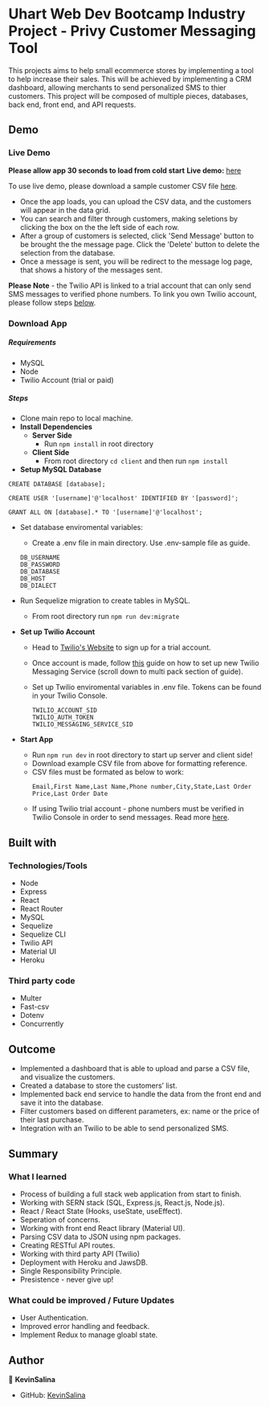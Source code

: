 # Uhart Web Dev Bootcamp Industry Project - Privy Customer Messaging Tool

This projects aims to help small ecommerce stores by implementing a tool to help increase their sales. This will be achieved by implementing a CRM dashboard, allowing merchants to send personalized SMS to thier customers. This project will be composed of multiple pieces, databases, back end, front end, and API requests. 

## Demo

### Live Demo

**Please allow app 30 seconds to load from cold start**
**Live demo:** [here](https://privy-kevinsalina.herokuapp.com/) 

To use live demo, please download a sample customer CSV file <a href="/resources/static/assets/mocks/CSV-customers - Sheet1.csv" download>here</a>.

* Once the app loads, you can upload the CSV data, and the customers will appear in the data grid.
* You can search and filter through customers, making seletions by clicking the box on the the left side of each row.
* After a group of customers is selected, click 'Send Message' button to be brought the the message page. Click the 'Delete' button to delete the selection from the database.
* Once a message is sent, you will be redirect to the message log page, that shows a history of the messages sent.

**Please Note** - the Twilio API is linked to a trial account that can only send SMS messages to verified phone numbers. To link you own Twilio account, please follow steps [below](###download-app).

### Download App

##### Requirements
* MySQL
* Node
* Twilio Account (trial or paid)


##### Steps
* Clone main repo to local machine.
* **Install Dependencies**
    * **Server Side**
        * Run `npm install` in root directory
    * **Client Side**
        * From root directory `cd client` and then run `npm install`
* **Setup MySQL Database**
```
CREATE DATABASE [database];

CREATE USER '[username]'@'localhost' IDENTIFIED BY '[password]';

GRANT ALL ON [database].* TO '[username]'@'localhost';

```
* Set database enviromental variables:
    * Create a .env file in main directory. Use .env-sample file as guide.
    ```
    DB_USERNAME
    DB_PASSWORD
    DB_DATABASE
    DB_HOST
    DB_DIALECT  
    ```

* Run Sequelize migration to create tables in MySQL.
    * From root directory run `npm run dev:migrate`

* **Set up Twilio Account**
    * Head to [Twilio's Website](https://www.twilio.com/try-twilio) to sign up for a trial account.
    * Once account is made, follow [this](https://www.twilio.com/blog/send-bulk-sms-twilio-node-js-html) guide on how to set up new Twilio Messaging Service (scroll down to multi pack section of guide).
    * Set up Twilio enviromental variables in .env file. Tokens can be found in your Twilio Console.

        ```
        TWILIO_ACCOUNT_SID
        TWILIO_AUTH_TOKEN
        TWILIO_MESSAGING_SERVICE_SID
        ``` 

* **Start App**
    * Run `npm run dev` in root directory to start up server and client side!
    * Download example CSV file from above for formatting reference.
    * CSV files must be formated as below to work:
        ```
        Email,First Name,Last Name,Phone number,City,State,Last Order Price,Last Order Date
        ```
    * If using Twilio trial account - phone numbers must be verified in Twilio Console in order to send messages. Read more [here](https://www.twilio.com/docs/usage/tutorials/how-to-use-your-free-trial-account).
## Built with

### Technologies/Tools

* Node
* Express
* React
* React Router
* MySQL
* Sequelize
* Sequelize CLI
* Twilio API
* Material UI
* Heroku

### Third party code
* Multer
* Fast-csv
* Dotenv
* Concurrently

## Outcome

* Implemented a dashboard that is able to upload and parse a CSV file, and visualize the customers.
* Created a database to store the customers’ list.
* Implemented back end service to handle the data from the front end and save it into the database.
* Filter customers based on different parameters, ex: name or the price of their last purchase.
* Integration with an Twilio to be able to send personalized SMS.

## Summary

### What I learned

* Process of building a full stack web application from start to finish.
* Working with SERN stack (SQL, Express.js, React.js, Node.js).
* React / React State (Hooks, useState, useEffect).
* Seperation of concerns.
* Working with front end React library (Material UI).
* Parsing CSV data to JSON using npm packages.
* Creating RESTful API routes.
* Working with third party API (Twilio)
* Deployment with Heroku and JawsDB.
* Single Responsibility Principle.
* Presistence - never give up!

### What could be improved / Future Updates
* User Authentication.
* Improved error handling and feedback.
* Implement Redux to manage gloabl state. 

## Author

👤 **KevinSalina**
* GitHub: [KevinSalina](https://github.com/KevinSalina)